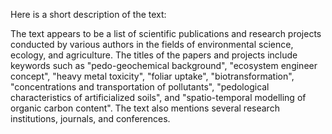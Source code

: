Here is a short description of the text:

The text appears to be a list of scientific publications and research projects conducted by various authors in the fields of environmental science, ecology, and agriculture. The titles of the papers and projects include keywords such as "pedo-geochemical background", "ecosystem engineer concept", "heavy metal toxicity", "foliar uptake", "biotransformation", "concentrations and transportation of pollutants", "pedological characteristics of artificialized soils", and "spatio-temporal modelling of organic carbon content". The text also mentions several research institutions, journals, and conferences.